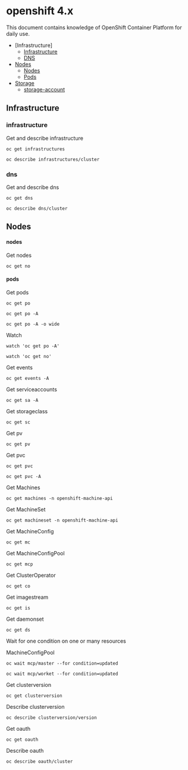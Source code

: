 # openshift 4.x

This document contains knowledge of OpenShift Container Platform for daily use.

<!-- TOC -->
- [Infrastructure]
    - [Infrastructure](#infrastructure)
    - [DNS](#dns)
- [Nodes](#Nodes)
    - [Nodes](#nodes)
    - [Pods](#pods)
- [Storage](#Storage)
    - [storage-account](#storage-account)

## Infrastructure

### infrastructure
Get and describe infrastructure
```
oc get infrastructures

oc describe infrastructures/cluster
```

### dns
Get and describe dns
```
oc get dns

oc describe dns/cluster
```

## Nodes

#### nodes
Get nodes
```
oc get no
```

#### pods
Get pods
```
oc get po

oc get po -A

oc get po -A -o wide
```

Watch
```
watch 'oc get po -A'

watch 'oc get no'
```

Get events
```
oc get events -A
```

Get serviceaccounts
```
oc get sa -A
```

Get storageclass
```
oc get sc
```

Get pv
```
oc get pv
```

Get pvc
```
oc get pvc

oc get pvc -A
```

Get Machines
```
oc get machines -n openshift-machine-api
```

Get MachineSet
```
oc get machineset -n openshift-machine-api
```

Get MachineConfig
```
oc get mc
```

Get MachineConfigPool
```
oc get mcp
```

Get ClusterOperator
```
oc get co
```

Get imagestream
```
oc get is
```

Get daemonset
```
oc get ds
```

Wait for one condition on one or many resources

MachineConfigPool
```
oc wait mcp/master --for condition=updated

oc wait mcp/worket --for condition=updated
```

Get clusterversion
```
oc get clusterversion
```
Describe clusterversion
```
oc describe clusterversion/version
```
Get oauth
```
oc get oauth
```
Describe oauth
```
oc describe oauth/cluster
```
